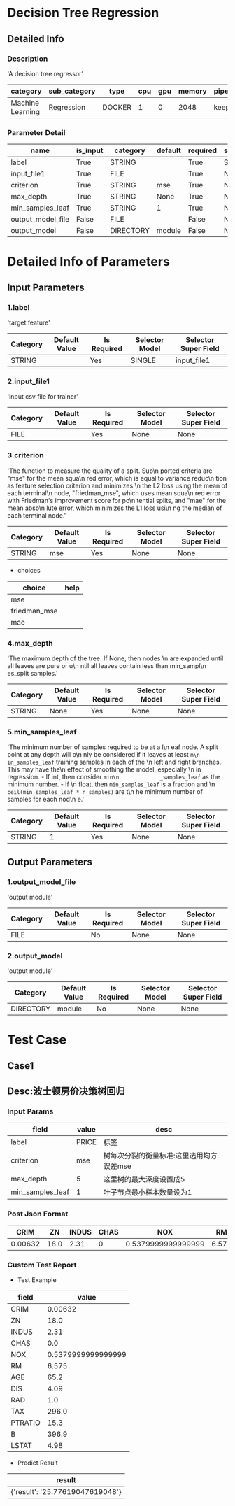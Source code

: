 # Decision Tree Regression
## Detailed Info
### Description
'A decision tree regressor'


| category | sub_category | type | cpu | gpu | memory | pipe_status |
| --- | --- | --- | --- | --- | --- | --- |
| Machine Learning | Regression | DOCKER | 1 | 0 | 2048 | keep |


### Parameter Detail

| name | is_input | category | default | required | selector_model |
| --- | --- | --- | --- | --- | --- |
| label | True | STRING |  | True | SINGLE |
| input_file1 | True | FILE |  | True | None |
| criterion | True | STRING | mse | True | None |
| max_depth | True | STRING | None | True | None |
| min_samples_leaf | True | STRING | 1 | True | None |
| output_model_file | False | FILE |  | False | None |
| output_model | False | DIRECTORY | module | False | None |


# Detailed Info of Parameters
## Input Parameters
### 1.label
'target feature'


| Category | Default Value | Is Required | Selector Model | Selector Super Field |
| --- | --- | --- | --- | --- |
| STRING |  | Yes | SINGLE | input_file1 |


### 2.input_file1
'input csv file for trainer'


| Category | Default Value | Is Required | Selector Model | Selector Super Field |
| --- | --- | --- | --- | --- |
| FILE |  | Yes | None | None |


### 3.criterion
'The function to measure the quality of a split. Sup\n             ported criteria        are "mse" for the mean squa\n             red error, which is equal to variance        reduc\n             tion as feature selection criterion and minimizes \n             the L2 loss        using the mean of each terminal\n              node, "friedman_mse", which uses mean        squa\n             red error with Friedman\'s improvement score for po\n             tential splits,        and "mae" for the mean abso\n             lute error, which minimizes the L1 loss        usi\n             ng the median of each terminal node.'


| Category | Default Value | Is Required | Selector Model | Selector Super Field |
| --- | --- | --- | --- | --- |
| STRING | mse | Yes | None | None |


+ choices


| choice | help |
| --- | --- |
| mse |  |
| friedman_mse |  |
| mae |  |


### 4.max_depth
'The maximum depth of the tree. If None, then nodes \n             are expanded until        all leaves are pure or u\n             ntil all leaves contain less than        min_sampl\n             es_split samples.'


| Category | Default Value | Is Required | Selector Model | Selector Super Field |
| --- | --- | --- | --- | --- |
| STRING | None | Yes | None | None |


### 5.min_samples_leaf
'The minimum number of samples required to be at a l\n             eaf node.        A split point at any depth will o\n             nly be considered if it leaves at        least ``m\n             in_samples_leaf`` training samples in each of the \n             left and        right branches.  This may have the\n              effect of smoothing the model,        especially \n             in regression.        - If int, then consider `min\n             _samples_leaf` as the minimum number.        - If \n             float, then `min_samples_leaf` is a fraction and  \n                     `ceil(min_samples_leaf * n_samples)` are t\n             he minimum          number of samples for each nod\n             e.'


| Category | Default Value | Is Required | Selector Model | Selector Super Field |
| --- | --- | --- | --- | --- |
| STRING | 1 | Yes | None | None |


## Output Parameters
### 1.output_model_file
'output module'


| Category | Default Value | Is Required | Selector Model | Selector Super Field |
| --- | --- | --- | --- | --- |
| FILE |  | No | None | None |


### 2.output_model
'output module'


| Category | Default Value | Is Required | Selector Model | Selector Super Field |
| --- | --- | --- | --- | --- |
| DIRECTORY | module | No | None | None |



# Test Case
## Case1
## Desc:波士顿房价决策树回归
### Input Params

| field | value | desc |
| --- | --- | --- |
| label | PRICE | 标签 |
| criterion | mse | 树每次分裂的衡量标准:这里选用均方误差mse |
| max_depth | 5 | 这里树的最大深度设置成5 |
| min_samples_leaf | 1 | 叶子节点最小样本数量设为1 |


### Post Json Format

| CRIM | ZN | INDUS | CHAS | NOX | RM | AGE | DIS | RAD | TAX | PTRATIO | B | LSTAT |
| --- | --- | --- | --- | --- | --- | --- | --- | --- | --- | --- | --- | --- |
| 0.00632 | 18.0 | 2.31 | 0 | 0.5379999999999999 | 6.575 | 65.2 | 4.09 | 1 | 296 | 15.3 | 396.9 | 4.98 |


### Custom Test Report
+ Test Example


| field | value |
| --- | --- |
| CRIM | 0.00632 |
| ZN | 18.0 |
| INDUS | 2.31 |
| CHAS | 0.0 |
| NOX | 0.5379999999999999 |
| RM | 6.575 |
| AGE | 65.2 |
| DIS | 4.09 |
| RAD | 1.0 |
| TAX | 296.0 |
| PTRATIO | 15.3 |
| B | 396.9 |
| LSTAT | 4.98 |


+ Predict Result


| result |
| --- |
| {'result': '25.77619047619048'} |


